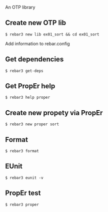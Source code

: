 An OTP library

Create new OTP lib
-----
    $ rebar3 new lib ex01_sort && cd ex01_sort

Add information to rebar.config


Get dependencies
-----
    $ rebar3 get-deps


Get PropEr help
-----
    $ rebar3 help proper


Create new propety via PropEr
-----
    $ rebar3 new proper sort
    

Format
-----
    $ rebar3 format

EUnit
-----
    $ rebar3 eunit -v

PropEr test
-----
    $ rebar3 proper
